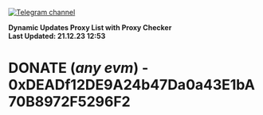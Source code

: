 [![Telegram channel](https://img.shields.io/endpoint?url=https://runkit.io/damiankrawczyk/telegram-badge/branches/master?url=https://t.me/n4z4v0d)](https://t.me/n4z4v0d) 

**Dynamic Updates Proxy List with Proxy Checker**  
**Last Updated: 21.12.23 12:53**

# DONATE (_any evm_) - 0xDEADf12DE9A24b47Da0a43E1bA70B8972F5296F2
